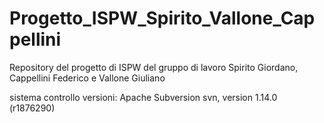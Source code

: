 # Progetto_ISPW_Spirito_Vallone_Cappellini
Repository del progetto di ISPW del gruppo di lavoro Spirito Giordano, Cappellini Federico e Vallone Giuliano

sistema controllo versioni: Apache Subversion svn, version 1.14.0 (r1876290)
